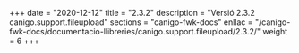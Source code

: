 +++
date        = "2020-12-12"
title       = "2.3.2"
description = "Versió 2.3.2 canigo.support.fileupload"
sections    = "canigo-fwk-docs"
enllac		= "/canigo-fwk-docs/documentacio-llibreries/canigo.support.fileupload/2.3.2/"
weight		= 6
+++
